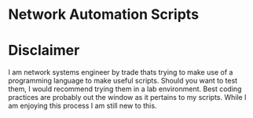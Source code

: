 # Network Automation Scripts
# Disclaimer
I am network systems engineer by trade thats trying to make use of a programming language to make useful scripts.
Should you want to test them, I would recommend trying them in a lab environment.
Best coding practices are probably out the window as it pertains to my scripts.
While I am enjoying this process I am still new to this.

